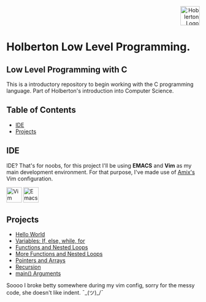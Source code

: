 <p align="right">
  <img src="https://holberton.anahuac.mx/wp-content/uploads/2024/05/Group-359-1-1024x1024.png" alt="Hoblerton Logo" height="50" />
</p>
<h1 align="left">Holberton Low Level Programming.</h1>

<h2>Low Level Programming with C</h2>

This is a introductory repository to begin working with the C programming language. Part of Holberton's introduction into Computer Science.

## Table of Contents
- [IDE](#ide)
- [Projects](#projects)

## IDE
IDE? That's for noobs, for this project I'll be using **EMACS** and **Vim** as my main development environment. For that purpose, I've made use of <a href="https://github.com/amix/vimrc">Amix's</a> Vim configuration.
<p align="left">
  <img src="https://upload.wikimedia.org/wikipedia/commons/thumb/9/9f/Vimlogo.svg/1088px-Vimlogo.svg.png" alt="Vim" width="40" height="40" title="Vim"/>
  <img src="https://upload.wikimedia.org/wikipedia/commons/thumb/0/08/EmacsIcon.svg/1200px-EmacsIcon.svg.png" alt="Emacs" width="40" height="40" title="Emacs"/>
</p>

## Projects
- [Hello World](https://github.com/glovek08/holbertonschool-low_level_programming/tree/main/hello_world)
- [Variables: If, else, while, for](https://github.com/glovek08/holbertonschool-low_level_programming/tree/main/variables_if_else_while)
- [Functions and Nested Loops](https://github.com/glovek08/holbertonschool-low_level_programming/tree/main/functions_nested_loops)
- [More Functions and Nested Loops](https://github.com/glovek08/holbertonschool-low_level_programming/tree/main/more_functions_nested_loops)
- [Pointers and Arrays](https://github.com/glovek08/holbertonschool-low_level_programming/tree/main/pointers_arrays_strings)
- [Recursion](https://github.com/glovek08/holbertonschool-low_level_programming/tree/main/recursion)
- [main() Arguments](https://github.com/glovek08/holbertonschool-low_level_programming/tree/main/argc_argv)


Soooo I broke betty somewhere during my vim config, sorry for the messy code, she doesn't like indent. ¯\_(ツ)_/¯
